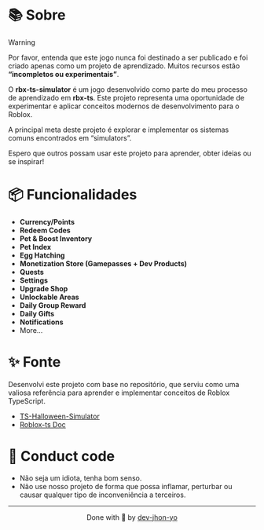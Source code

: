 # 📚 Sobre

> [!WARNING] 
> Por favor, entenda que este jogo nunca foi destinado a ser publicado e foi criado apenas como um projeto de aprendizado. Muitos recursos estão **“incompletos ou experimentais”**.
> 

O **rbx-ts-simulator** é um jogo desenvolvido como parte do meu processo de aprendizado em **rbx-ts**. Este projeto representa uma oportunidade de experimentar e aplicar conceitos modernos de desenvolvimento para o Roblox.

A principal meta deste projeto é explorar e implementar os sistemas comuns encontrados em “simulators”.

Espero que outros possam usar este projeto para aprender, obter ideias ou se inspirar!

# 📦 Funcionalidades

- **Currency/Points** 
- **Redeem Codes** 
- **Pet & Boost Inventory** 
- **Pet Index** 
- **Egg Hatching** 
- **Monetization Store (Gamepasses + Dev Products)** 
- **Quests** 
- **Settings** 
- **Upgrade Shop** 
- **Unlockable Areas** 
- **Daily Group Reward** 
- **Daily Gifts** 
- **Notifications**
- More... 

# ✨ Fonte

Desenvolvi este projeto com base no repositório, que serviu como uma valiosa referência para aprender e implementar conceitos de Roblox TypeScript.

- [TS-Halloween-Simulator](https://github.com/MonzterDev/TS-Halloween-Simulator)
- [Roblox-ts Doc](https://roblox-ts.com/) 

# 🚨 Conduct code

- Não seja um idiota, tenha bom senso.
- Não use nosso projeto de forma que possa inflamar, perturbar ou causar qualquer tipo de inconveniência a terceiros.


___

<p align="center">
  Done with 💖 by <a href="https://github.com/dev-jhon-yo">dev-jhon-yo</a>
</p>
